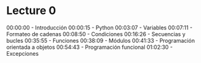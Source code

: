 # Lecture 0

00:00:00 - Introducción
00:00:15 - Python
00:03:07 - Variables
00:07:11 - Formateo de cadenas
00:08:50 - Condiciones
00:16:26 - Secuencias y bucles
00:35:55 - Funciones
00:38:09 - Módulos
00:41:33 - Programación orientada a objetos
00:54:43 - Programación funcional
01:02:30 - Excepciones
